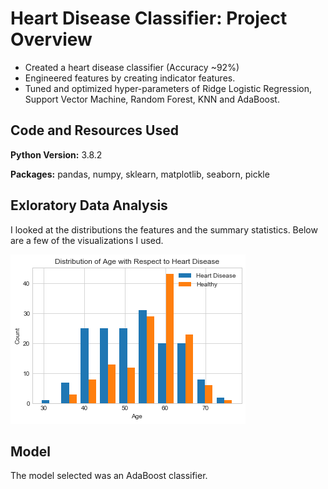 # Heart Disease Classifier: Project Overview
* Created a heart disease classifier (Accuracy ~92%)
* Engineered features by creating indicator features.
* Tuned and optimized hyper-parameters of Ridge Logistic Regression, Support Vector Machine, Random Forest, KNN and AdaBoost. 

## Code and Resources Used
**Python Version:** 3.8.2

**Packages:** pandas, numpy, sklearn, matplotlib, seaborn, pickle

## Exloratory Data Analysis
I looked at the distributions the features and the summary statistics. Below are a few of the visualizations I used.

!["Distribution of Age with Respect to Heart Disease](https://github.com/vatdaell/Heart-Disease-Analysis/blob/master/readme_images/age_dist.png "Distribution of Age with Respect to Heart Disease")

## Model 
The model selected was an AdaBoost classifier. 